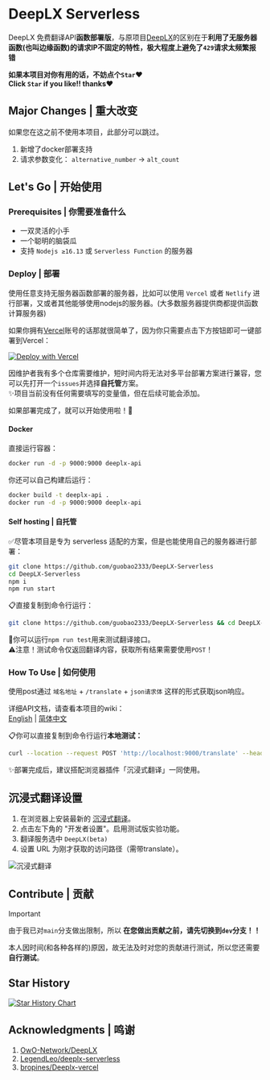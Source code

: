 # DeepLX Serverless

DeepLX 免费翻译API**函数部署版**，与原项目[DeepLX](https://github.com/OwO-Network/DeepLX)的区别在于**利用了无服务器函数(也叫边缘函数)的请求IP不固定的特性，极大程度上避免了`429`请求太频繁报错**

**如果本项目对你有用的话，不妨点个`Star`❤️**  
**Click `Star` if you like!! thanks❤️**

## Major Changes | 重大改变

如果您在这之前不使用本项目，此部分可以跳过。
1. 新增了docker部署支持
2. 请求参数变化： `alternative_number` -> `alt_count`

## Let's Go | 开始使用
### Prerequisites | 你需要准备什么

- 一双灵活的小手
- 一个聪明的脑袋瓜
- 支持 `Nodejs ≥16.13` 或 `Serverless Function` 的服务器

### Deploy | 部署

使用任意支持无服务器函数部署的服务器，比如可以使用 `Vercel` 或者 `Netlify` 进行部署，又或者其他能够使用nodejs的服务器。(大多数服务器提供商都提供函数计算服务器)  

如果你拥有[Vercel](https://vercel.com)账号的话那就很简单了，因为你只需要点击下方按钮即可一键部署到Vercel：

[![Deploy with Vercel](https://vercel.com/button)](https://vercel.com/new/clone?repository-url=https://github.com/guobao2333/DeepLX-Serverless)

<!-- 你也可以在[Netlify](https://netlify.com)上一键部署本项目：  
(但目前正在测试中，多平台兼容好难啊……)

[![Deploy to Netlify](https://www.netlify.com/img/deploy/button.svg)](https://app.netlify.com/start/deploy?repository=https://github.com/guobao2333/DeepLX-Serverless) -->

因维护者我有多个仓库需要维护，短时间内将无法对多平台部署方案进行兼容，您可以先打开一个`issues`并选择**自托管**方案。  
✨项目当前没有任何需要填写的变量值，但在后续可能会添加。

如果部署完成了，就可以开始使用啦！🎉
#### Docker

直接运行容器：
```bash
docker run -d -p 9000:9000 deeplx-api
```

你还可以自己构建后运行：
```bash
docker build -t deeplx-api .
docker run -d -p 9000:9000 deeplx-api
```

#### Self hosting | 自托管

✅尽管本项目是专为 serverless 适配的方案，但是也能使用自己的服务器进行部署：
```bash
git clone https://github.com/guobao2333/DeepLX-Serverless
cd DeepLX-Serverless
npm i
npm run start
```

📋直接复制到命令行运行：
```bash
git clone https://github.com/guobao2333/DeepLX-Serverless && cd DeepLX-Serverless && npm i && npm run start
```

🚧你可以运行`npm run test`用来测试翻译接口。  
⚠️注意！测试命令仅返回翻译内容，获取所有结果需要使用`POST`！

### How To Use | 如何使用

使用post通过 `域名地址` + `/translate` + `json请求体` 这样的形式获取json响应。

详细API文档，请查看本项目的wiki：  
[English](https://github.com/guobao2333/DeepLX-Serverless/wiki/English-document) | [简体中文](https://github.com/guobao2333/DeepLX-Serverless/wiki/%E7%AE%80%E4%BD%93%E4%B8%AD%E6%96%87)

📋你可以直接复制到命令行运行**本地测试：**
```bash
curl --location --request POST 'http://localhost:9000/translate' --header 'Content-Type: application/json' --data '{"text": "你好，世界！", "source_lang": "zh", "target_lang": "en"}'
```

✨部署完成后，建议搭配浏览器插件「沉浸式翻译」一同使用。

## 沉浸式翻译设置

1. 在浏览器上安装最新的 [沉浸式翻译](https://github.com/immersive-translate/immersive-translate/releases)。
2. 点击左下角的 "开发者设置"。启用测试版实验功能。
3. 翻译服务选中 `DeepLX(beta)`
4. 设置 URL 为刚才获取的访问路径（需带translate）。

![沉浸式翻译](https://github.com/LegendLeo/deeplx-serverless/assets/25115173/d3affe2b-9e99-4d5c-bc8c-cd67e70d0368)

## Contribute | 贡献

> [!IMPORTANT]
> 由于我已对`main`分支做出限制，所以
> **在您做出贡献之前，请先切换到`dev`分支！！**

本人因时间(和各种各样的)原因，故无法及时对您的贡献进行测试，所以您还需要**自行测试**。

## Star History

<a href="https://star-history.com/#guobao2333/DeepLX-Serverless&Date">
 <picture>
   <source media="(prefers-color-scheme: dark)" srcset="https://api.star-history.com/svg?repos=guobao2333/DeepLX-Serverless&type=Date&theme=dark" />
   <source media="(prefers-color-scheme: light)" srcset="https://api.star-history.com/svg?repos=guobao2333/DeepLX-Serverless&type=Date" />
   <img alt="Star History Chart" src="https://api.star-history.com/svg?repos=guobao2333/DeepLX-Serverless&type=Date" />
 </picture>
</a>

## Acknowledgments | 鸣谢

1. [OwO-Network/DeepLX](https://github.com/OwO-Network/DeepLX)
2. [LegendLeo/deeplx-serverless](https://github.com/LegendLeo/deeplx-serverless)
3. [bropines/Deeplx-vercel](https://github.com/bropines/Deeplx-vercel)
